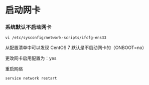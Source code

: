 # 启动网卡
### 系统默认不启动网卡
```Plain Text
vi /etc/sysconfig/network-scripts/ifcfg-ens33
```
从配置清单中可以发现 CentOS 7 默认是不启动网卡的（ONBOOT=no）

更改网卡启用配置为：yes

重启网络

```Plain Text
service network restart
```
